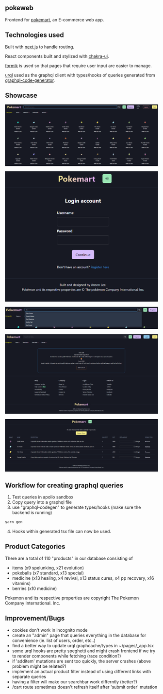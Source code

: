## pokeweb

Frontend for [pokemart](https://github.com/ansxnlee/pokemart), an E-commerce web app.

## Technologies used

Built with [next.js](https://github.com/vercel/next.js) to handle routing.

React components built and stylized with [chakra-ui](https://github.com/chakra-ui/chakra-ui).

[formik](https://github.com/jaredpalmer/formik) is used so that pages that require user input are easier to manage.

[urql](https://github.com/FormidableLabs/urql) used as the graphql client with types/hooks of queries generated from [graphql-code-generator](https://github.com/dotansimha/graphql-code-generator).

## Showcase

![verified](./public/md/verified.png "index page for verified user")

![login](./public/md/login.png "login page")

![search](./public/md/search.png "searchbar functionality")

![detail](./public/md/detail.png "dynamic routes for products in database")

![cart](./public/md/cart.png "checkout page")

## Workflow for creating graphql queries

1. Test queries in apollo sandbox
2. Copy query into a graphql file
3. use "graphql-codegen" to generate types/hooks (make sure the backend is running)

```bash
yarn gen
```

4. Hooks within generated tsx file can now be used.

## Product Categories

There are a total of 110 "products" in our database consisting of
- items (x9 spelunking, x21 evolution)
- pokeballs (x7 standard, x13 special)
- medicine (x13 healing, x4 revival, x13 status cures, x4 pp recovery, x16 vitamins)
- berries (x10 medicine)

Pokemon and its respective properties are copyright The Pokemon Company International. Inc.

## Improvement/Bugs

- cookies don't work in incognito mode
- create an "admin" page that queries everything in the database for convenience (ie. list of users, order, etc..)
- find a better way to update urql graphcache/types in ~/pages/_app.tsx
- some urql hooks are pretty speghetti and might crash frontend if we try to render components while fetching (race condition?)
- if 'additem' mutations are sent too quickly, the server crashes (above problem might be related?)
- implement an actual product filter instead of using different links with separate queries
- having a filter will make our searchbar work differntly (better?)
- /cart route sometimes doesn't refresh itself after 'submit order' mutation
